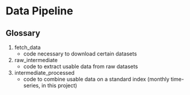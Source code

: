 # Data Pipeline

## Glossary

1. fetch_data
    - code necessary to download certain datasets
2. raw_intermediate
    - code to extract usable data from raw datasets
3. intermediate_processed
    - code to combine usable data on a standard index (monthly time-series, in this project)

